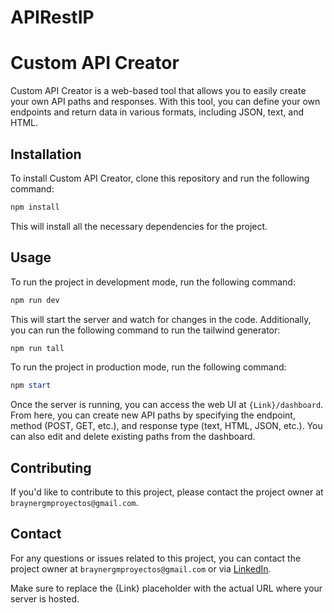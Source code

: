 # APIRestIP

# Custom API Creator

Custom API Creator is a web-based tool that allows you to easily create your own API paths and responses. With this tool, you can define your own endpoints and return data in various formats, including JSON, text, and HTML.

## Installation

To install Custom API Creator, clone this repository and run the following command:

``` powershell
npm install
```


This will install all the necessary dependencies for the project.

## Usage

To run the project in development mode, run the following command:

``` powershell
npm run dev
```


This will start the server and watch for changes in the code. Additionally, you can run the following command to run the tailwind generator:

``` powershell
npm run tall

```


To run the project in production mode, run the following command:

``` powershell
npm start

```


Once the server is running, you can access the web UI at `{Link}/dashboard`. From here, you can create new API paths by specifying the endpoint, method (POST, GET, etc.), and response type (text, HTML, JSON, etc.). You can also edit and delete existing paths from the dashboard.

## Contributing

If you'd like to contribute to this project, please contact the project owner at `braynergmproyectos@gmail.com`. 

## Contact

For any questions or issues related to this project, you can contact the project owner at `braynergmproyectos@gmail.com` or via [LinkedIn](https://www.linkedin.com/in/brayner-gonzalez-mendez-a4b9a8225/).

Make sure to replace the {Link} placeholder with the actual URL where your server is hosted.

